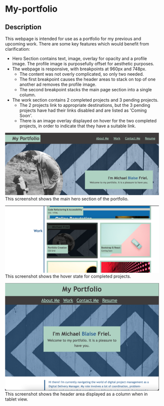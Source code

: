 # My-portfolio

## Description

This webpage is intended for use as a portfolio for my previous and upcoming work. There are some key features which would benefit from clarification:
* Hero Section contains text, image, overlay for opacity and a profile image. The profile image is purposefully offset for aesthetic purposes.
* The webpage is responsive, with breakpoints at 960px and 748px. 
  * The content was not overly complicated, so only two needed. 
  * The first breakpoint causes the header areas to stack on top of one another ad removes the profile image.
  * The second breakpoint stacks the main page section into a single column.
* The work section contains 2 completed projects and 3 pending projects. 
  * The 2 projects link to appropriate destinations, but the 3 pending projects have had their links disabled and are listed as 'Coming Soon'.
  * There is an image overlay displayed on hover for the two completed projects, in order to indicate that they have a suitable link.

![Main Hero area of Michael's Portfolio](image.png)
This screenshot shows the main hero section of the portfolio.

![Screenshot showing the hover state of completed project tiles](image-1.png)
This screenshot shows the hover state for completed projects.

![Header area displayed as a column in tablet view](image-2.png)
This screenshot shows the header area displayed as a column when in tablet view.